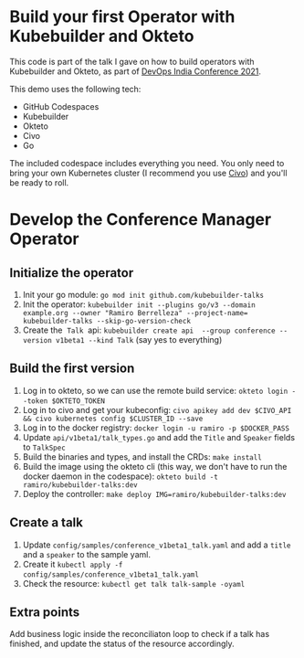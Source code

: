 # Build your first Operator with Kubebuilder and Okteto

This code is part of the talk I gave on how to build operators with Kubebuilder and Okteto, as part of [DevOps India Conference 2021](https://www.youtube.com/watch?v=HBVYE5BgAS4). 

This demo uses the following tech:
- GitHub Codespaces
- Kubebuilder
- Okteto
- Civo
- Go

The included codespace includes everything you need.  You only need to bring your own Kubernetes cluster (I recommend you use [Civo](https://civo.com)) and you'll be ready to roll.

# Develop the Conference Manager Operator

## Initialize the operator
1. Init your go module: `go mod init github.com/kubebuilder-talks`
2. Init the operator: `kubebuilder init --plugins go/v3 --domain example.org --owner "Ramiro Berrelleza" --project-name= kubebuilder-talks --skip-go-version-check`
3. Create the  `Talk`  api: `kubebuilder create api  --group conference --version v1beta1 --kind Talk` (say yes to everything) 
## Build the first version
1. Log in to okteto, so we can use the remote build service: `okteto login --token $OKTETO_TOKEN` 
2. Log in to civo and get your kubeconfig: `civo apikey add dev $CIVO_API && civo kubernetes config $CLUSTER_ID --save`
3. Log in to the docker registry: `docker login -u ramiro -p $DOCKER_PASS` 
4. Update `api/v1beta1/talk_types.go` and add the `Title` and `Speaker` fields to `TalkSpec` 
5. Build the binaries and types, and install the CRDs: `make install` 
6. Build the image using the okteto cli (this way, we don't have to run the docker daemon in the codespace): `okteto build -t ramiro/kubebuilder-talks:dev`
7. Deploy the controller: `make deploy IMG=ramiro/kubebuilder-talks:dev`

## Create a talk

1. Update `config/samples/conference_v1beta1_talk.yaml` and add a `title` and a `speaker` to the sample yaml.
2. Create it `kubectl apply -f config/samples/conference_v1beta1_talk.yaml` 
3. Check the resource: `kubectl get talk talk-sample -oyaml`

## Extra points

Add business logic inside the reconciliaton loop to check if a talk has finished, and update the status of the resource accordingly.
